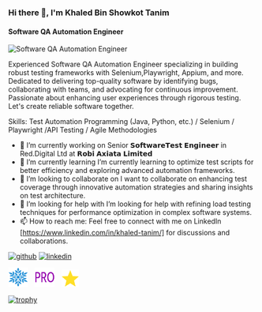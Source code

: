 ### Hi there 👋, I'm Khaled Bin Showkot Tanim
#### Software QA Automation Engineer
![Software QA Automation Engineer](https://media.licdn.com/dms/image/C5616AQFLs8wCbh2PwQ/profile-displaybackgroundimage-shrink_350_1400/0/1649572259716?e=1697068800&v=beta&t=ZmtcSUO7NR2DPhITTNdNeO72Xe8SGVwLvYmEhcexBBg)

Experienced Software QA Automation Engineer specializing in building robust testing frameworks with Selenium,Playwright, Appium, and more. Dedicated to delivering top-quality software by identifying bugs, collaborating with teams, and advocating for continuous improvement. Passionate about enhancing user experiences through rigorous testing. Let's create reliable software together.

Skills: Test Automation Programming (Java, Python, etc.) / Selenium / Playwright /API Testing / Agile Methodologies

- 🔭 I’m currently working on Senior 𝗦𝗼𝗳𝘁𝘄𝗮𝗿𝗲𝗧𝗲𝘀𝘁 𝗘𝗻𝗴𝗶𝗻𝗲𝗲𝗿 in Red.Digital Ltd at 𝗥𝗼𝗯𝗶 𝗔𝘅𝗶𝗮𝘁𝗮 𝗟𝗶𝗺𝗶𝘁𝗲𝗱 
- 🌱 I’m currently learning  I’m currently learning to optimize test scripts for better efficiency and exploring advanced automation frameworks. 
- 👯 I’m looking to collaborate on  I want to collaborate on enhancing test coverage through innovative automation strategies and sharing insights on test architecture. 
- 🤔 I’m looking for help with  I’m looking for help with refining load testing techniques for performance optimization in complex software systems. 
- 📫 How to reach me: Feel free to connect with me on LinkedIn [https://www.linkedin.com/in/khaled-tanim/]  for discussions and collaborations. 


[<img src='https://cdn.jsdelivr.net/npm/simple-icons@3.0.1/icons/github.svg' alt='github' height='40'>](https://github.com/Tanim1993)  [<img src='https://cdn.jsdelivr.net/npm/simple-icons@3.0.1/icons/linkedin.svg' alt='linkedin' height='40'>](https://www.linkedin.com/in/https://www.linkedin.com/in/khaled-tanim)  

<a href='https://archiveprogram.github.com/'><img src='https://raw.githubusercontent.com/acervenky/animated-github-badges/master/assets/acbadge.gif' width='40' height='40'></a> <a href='https://github.com/pricing'><img src='https://raw.githubusercontent.com/acervenky/animated-github-badges/master/assets/pro.gif' width='40' height='40'></a> <a href='https://stars.github.com/'><img src='https://raw.githubusercontent.com/acervenky/animated-github-badges/master/assets/starbadge.gif' width='35' height='35'></a> 

[![trophy](https://github-profile-trophy.vercel.app/?username=Tanim1993)](https://github.com/ryo-ma/github-profile-trophy)

